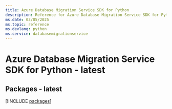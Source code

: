 ```yaml
---
title: Azure Database Migration Service SDK for Python
description: Reference for Azure Database Migration Service SDK for Python
ms.date: 03/05/2025
ms.topic: reference
ms.devlang: python
ms.service: databasemigrationservice
---
```

# Azure Database Migration Service SDK for Python - latest
## Packages - latest
[!INCLUDE [packages](database-migration-service-index.md)]